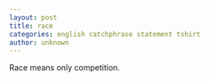 ```yaml
---
layout: post
title: race
categories: english catchphrase statement tshirt
author: unknown
---
```

Race means only competition.
